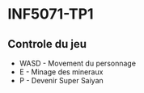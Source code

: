 # INF5071-TP1


## Controle du jeu

* WASD - Movement du personnage
* E - Minage des mineraux
* P - Devenir Super Saiyan
